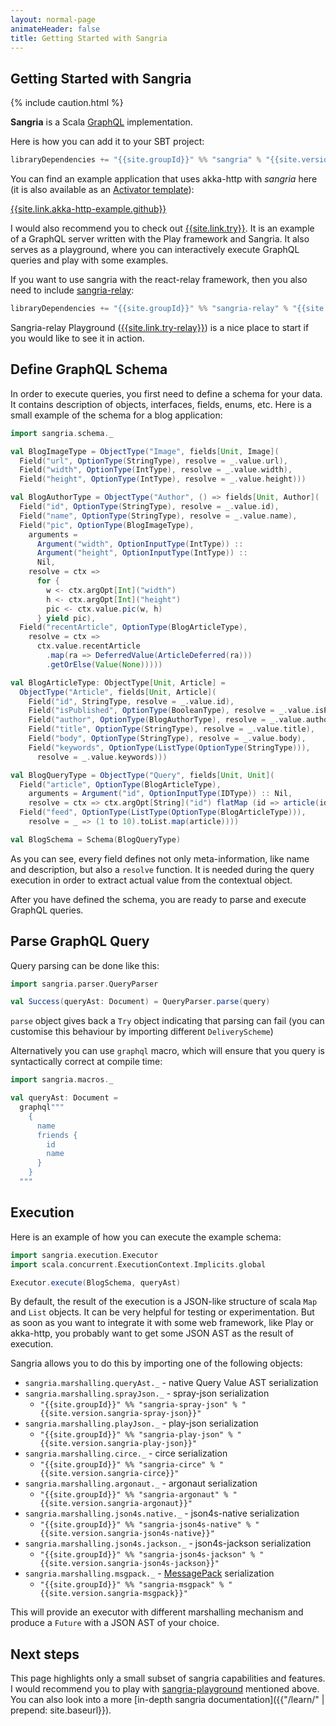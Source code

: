 ```yaml
---
layout: normal-page
animateHeader: false
title: Getting Started with Sangria
---
```


## Getting Started with Sangria

{% include caution.html %}

**Sangria** is a Scala [GraphQL]({{site.link.graphql}}) implementation.

Here is how you can add it to your SBT project:

```scala
libraryDependencies += "{{site.groupId}}" %% "sangria" % "{{site.version.sangria}}"
```

You can find an example application that uses akka-http with _sangria_ here (it is also available as an [Activator template]({{site.link.akka-http-example.activator}})):

[{{site.link.akka-http-example.github}}]({{site.link.akka-http-example.github}})

I would also recommend you to check out [{{site.link.try}}]({{site.link.try}}).
It is an example of a GraphQL server written with the Play framework and Sangria. It also serves as a playground,
where you can interactively execute GraphQL queries and play with some examples.

If you want to use sangria with the react-relay framework, then you also need to include [sangria-relay]({{site.link.repo.sangria-relay}}):

```scala
libraryDependencies += "{{site.groupId}}" %% "sangria-relay" % "{{site.version.sangria-relay}}"
```

Sangria-relay Playground ([{{site.link.try-relay}}]({{site.link.try-relay}})) is a nice place to start if you would like to see it in action.

## Define GraphQL Schema

In order to execute queries, you first need to define a schema for your data. It contains description of objects, interfaces, fields, enums, etc.
Here is a small example of the schema for a blog application:

```scala
import sangria.schema._

val BlogImageType = ObjectType("Image", fields[Unit, Image](
  Field("url", OptionType(StringType), resolve = _.value.url),
  Field("width", OptionType(IntType), resolve = _.value.width),
  Field("height", OptionType(IntType), resolve = _.value.height)))

val BlogAuthorType = ObjectType("Author", () => fields[Unit, Author](
  Field("id", OptionType(StringType), resolve = _.value.id),
  Field("name", OptionType(StringType), resolve = _.value.name),
  Field("pic", OptionType(BlogImageType),
    arguments =
      Argument("width", OptionInputType(IntType)) ::
      Argument("height", OptionInputType(IntType)) ::
      Nil,
    resolve = ctx =>
      for {
        w <- ctx.argOpt[Int]("width")
        h <- ctx.argOpt[Int]("height")
        pic <- ctx.value.pic(w, h)
      } yield pic),
  Field("recentArticle", OptionType(BlogArticleType),
    resolve = ctx =>
      ctx.value.recentArticle
        .map(ra => DeferredValue(ArticleDeferred(ra)))
        .getOrElse(Value(None)))))

val BlogArticleType: ObjectType[Unit, Article] =
  ObjectType("Article", fields[Unit, Article](
    Field("id", StringType, resolve = _.value.id),
    Field("isPublished", OptionType(BooleanType), resolve = _.value.isPublished),
    Field("author", OptionType(BlogAuthorType), resolve = _.value.author),
    Field("title", OptionType(StringType), resolve = _.value.title),
    Field("body", OptionType(StringType), resolve = _.value.body),
    Field("keywords", OptionType(ListType(OptionType(StringType))),
      resolve = _.value.keywords)))

val BlogQueryType = ObjectType("Query", fields[Unit, Unit](
  Field("article", OptionType(BlogArticleType),
    arguments = Argument("id", OptionInputType(IDType)) :: Nil,
    resolve = ctx => ctx.argOpt[String]("id") flatMap (id => article(id.toInt))),
  Field("feed", OptionType(ListType(OptionType(BlogArticleType))),
    resolve = _ => (1 to 10).toList.map(article))))

val BlogSchema = Schema(BlogQueryType)
```

As you can see, every field defines not only meta-information, like name and description, but also a `resolve` function.
It is needed during the query execution in order to extract actual value from the contextual object.

After you have defined the schema, you are ready to parse and execute GraphQL queries.

## Parse GraphQL Query

Query parsing can be done like this:

```scala
import sangria.parser.QueryParser

val Success(queryAst: Document) = QueryParser.parse(query)
```

`parse` object gives back a `Try` object indicating that parsing can fail (you can customise this behaviour by importing different `DeliveryScheme`)

Alternatively you can use `graphql` macro, which will ensure that you query is syntactically correct at compile time:

```scala
import sangria.macros._

val queryAst: Document =
  graphql"""
    {
      name
      friends {
        id
        name
      }
    }
  """
```

## Execution

Here is an example of how you can execute the example schema:

```scala
import sangria.execution.Executor
import scala.concurrent.ExecutionContext.Implicits.global

Executor.execute(BlogSchema, queryAst)
```

By default, the result of the execution is a JSON-like structure of scala `Map` and `List` objects. It can be very helpful for testing or experimentation.
But as soon as you want to integrate it with some web framework, like Play or akka-http, you probably want to get some JSON AST as the result of execution.

Sangria allows you to do this by importing one of the following objects:

* `sangria.marshalling.queryAst._` - native Query Value AST serialization
* `sangria.marshalling.sprayJson._` - spray-json serialization 
  * `"{{site.groupId}}" %% "sangria-spray-json" % "{{site.version.sangria-spray-json}}"`
* `sangria.marshalling.playJson._` - play-json serialization 
  * `"{{site.groupId}}" %% "sangria-play-json" % "{{site.version.sangria-play-json}}"`
* `sangria.marshalling.circe._` - circe serialization 
  * `"{{site.groupId}}" %% "sangria-circe" % "{{site.version.sangria-circe}}"`
* `sangria.marshalling.argonaut._` - argonaut serialization 
  * `"{{site.groupId}}" %% "sangria-argonaut" % "{{site.version.sangria-argonaut}}"`
* `sangria.marshalling.json4s.native._` - json4s-native serialization 
  * `"{{site.groupId}}" %% "sangria-json4s-native" % "{{site.version.sangria-json4s-native}}"`
* `sangria.marshalling.json4s.jackson._` - json4s-jackson serialization
  * `"{{site.groupId}}" %% "sangria-json4s-jackson" % "{{site.version.sangria-json4s-jackson}}"`  
* `sangria.marshalling.msgpack._` - [MessagePack](http://msgpack.org/) serialization
  * `"{{site.groupId}}" %% "sangria-msgpack" % "{{site.version.sangria-msgpack}}"`  

This will provide an executor with different marshalling mechanism and produce a `Future` with a JSON AST of your choice.

## Next steps

This page highlights only a small subset of sangria capabilities and features. I would recommend you to play with [sangria-playground]({{site.link.try}}) mentioned above. You can also look
into a more [in-depth sangria documentation]({{"/learn/" | prepend: site.baseurl}}).